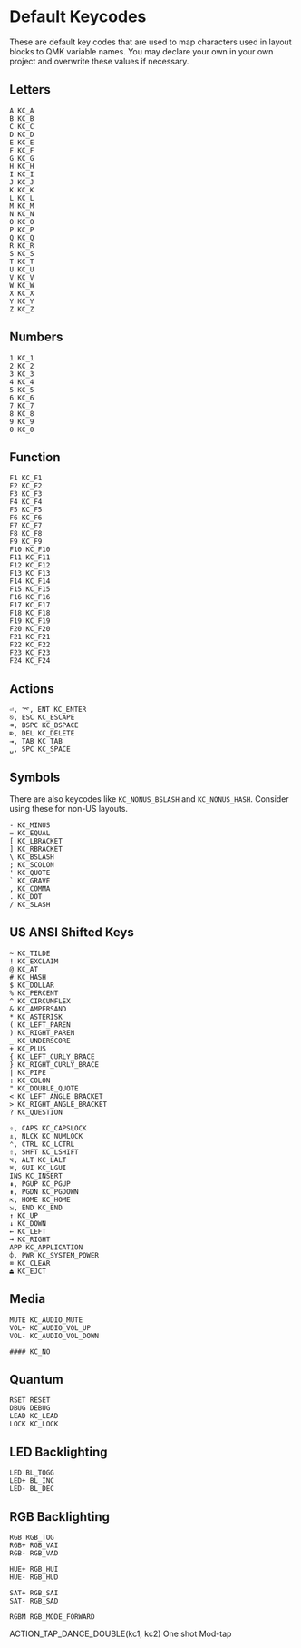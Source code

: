 # Default Keycodes

These are default key codes that are used to map characters used in layout blocks to QMK variable names. You may declare your own in your own project and overwrite these values if necessary.

## Letters

```keycodes
A KC_A
B KC_B
C KC_C
D KC_D
E KC_E
F KC_F
G KC_G
H KC_H
I KC_I
J KC_J
K KC_K
L KC_L
M KC_M
N KC_N
O KC_O
P KC_P
Q KC_Q
R KC_R
S KC_S
T KC_T
U KC_U
V KC_V
W KC_W
X KC_X
Y KC_Y
Z KC_Z
```

## Numbers

```keycodes
1 KC_1
2 KC_2
3 KC_3
4 KC_4
5 KC_5
6 KC_6
7 KC_7
8 KC_8
9 KC_9
0 KC_0
```

## Function

```keycodes
F1 KC_F1
F2 KC_F2
F3 KC_F3
F4 KC_F4
F5 KC_F5
F6 KC_F6
F7 KC_F7
F8 KC_F8
F9 KC_F9
F10 KC_F10
F11 KC_F11
F12 KC_F12
F13 KC_F13
F14 KC_F14
F15 KC_F15
F16 KC_F16
F17 KC_F17
F18 KC_F18
F19 KC_F19
F20 KC_F20
F21 KC_F21
F22 KC_F22
F23 KC_F23
F24 KC_F24
```

## Actions

```keycodes
⏎, ⌤, ENT KC_ENTER
⎋, ESC KC_ESCAPE
⌫, BSPC KC_BSPACE
⌦, DEL KC_DELETE
⇥, TAB KC_TAB
␣, SPC KC_SPACE
```

## Symbols

There are also keycodes like `KC_NONUS_BSLASH` and `KC_NONUS_HASH`. Consider using these for non-US layouts.

```keycodes
- KC_MINUS
= KC_EQUAL
[ KC_LBRACKET
] KC_RBRACKET
\ KC_BSLASH
; KC_SCOLON
' KC_QUOTE
` KC_GRAVE
, KC_COMMA
. KC_DOT
/ KC_SLASH
```

## US ANSI Shifted Keys

```keycodes
~ KC_TILDE
! KC_EXCLAIM
@ KC_AT
# KC_HASH
$ KC_DOLLAR
% KC_PERCENT
^ KC_CIRCUMFLEX
& KC_AMPERSAND
* KC_ASTERISK
( KC_LEFT_PAREN
) KC_RIGHT_PAREN
_ KC_UNDERSCORE
+ KC_PLUS
{ KC_LEFT_CURLY_BRACE
} KC_RIGHT_CURLY_BRACE
| KC_PIPE
: KC_COLON
" KC_DOUBLE_QUOTE
< KC_LEFT_ANGLE_BRACKET
> KC_RIGHT_ANGLE_BRACKET
? KC_QUESTION
```

```keycodes
⇪, CAPS KC_CAPSLOCK
⇭, NLCK KC_NUMLOCK
⌃, CTRL KC_LCTRL
⇧, SHFT KC_LSHIFT
⌥, ALT KC_LALT
⌘, GUI KC_LGUI
INS KC_INSERT
⇞, PGUP KC_PGUP
⇟, PGDN KC_PGDOWN
⇱, HOME KC_HOME
⇲, END KC_END
↑ KC_UP
↓ KC_DOWN
← KC_LEFT
→ KC_RIGHT
APP KC_APPLICATION
⌽, PWR KC_SYSTEM_POWER
⌧ KC_CLEAR
⏏ KC_EJCT
```

## Media
```keycodes
MUTE KC_AUDIO_MUTE
VOL+ KC_AUDIO_VOL_UP
VOL- KC_AUDIO_VOL_DOWN
```


```keycodes
#### KC_NO
```

## Quantum
```keycodes
RSET RESET
DBUG DEBUG
LEAD KC_LEAD
LOCK KC_LOCK
```

## LED Backlighting

```keycodes
LED BL_TOGG
LED+ BL_INC
LED- BL_DEC
```

## RGB Backlighting

```keycodes
RGB RGB_TOG
RGB+ RGB_VAI
RGB- RGB_VAD

HUE+ RGB_HUI
HUE- RGB_HUD

SAT+ RGB_SAI
SAT- RGB_SAD

RGBM RGB_MODE_FORWARD
```

ACTION_TAP_DANCE_DOUBLE(kc1, kc2)
One shot
Mod-tap
